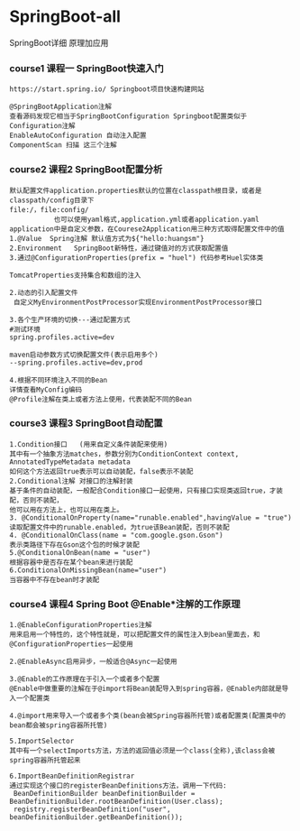 # SpringBoot-all
SpringBoot详细 原理加应用
### course1  课程一 SpringBoot快速入门
    https://start.spring.io/ Springboot项目快速构建网站
    
    @SpringBootApplication注解
    查看源码发现它相当于SpringBootConfiguration Springboot配置类似于Configuration注解
    EnableAutoConfiguration 自动注入配置
    ComponentScan 扫描 这三个注解
    
### course2 课程2  SpringBoot配置分析    
    默认配置文件application.properties默认的位置在classpath根目录，或者是classpath/config目录下
    file:/，file:config/
               也可以使用yaml格式,application.yml或者application.yaml
    application中是自定义参数，在Courese2Application用三种方式取得配置文件中的值
    1.@Value  Spring注解 默认值方式为${"hello:huangsm"}
    2.Environment   SpringBoot新特性，通过键值对的方式获取配置值      
    3.通过@ConfigurationProperties(prefix = "huel") 代码参考Huel实体类
    
    TomcatProperties支持集合和数组的注入
    
    2.动态的引入配置文件
     自定义MyEnvironmentPostProcessor实现EnvironmentPostProcessor接口
     
    3.各个生产环境的切换---通过配置方式
    #测试环境
    spring.profiles.active=dev
    
    maven启动参数方式切换配置文件(表示启用多个)
    --spring.profiles.active=dev,prod

    4.根据不同环境注入不同的Bean 
    详情查看MyConfig编码
    @Profile注解在类上或者方法上使用，代表装配不同的Bean
     
    
###  course3 课程3  SpringBoot自动配置

    1.Condition接口   (用来自定义条件装配来使用)
    其中有一个抽象方法matches，参数分别为ConditionContext context, AnnotatedTypeMetadata metadata
    如何这个方法返回true表示可以自动装配，false表示不装配
    2.Conditional注解 对接口的注解封装
    基于条件的自动装配，一般配合Condition接口一起使用，只有接口实现类返回true，才装配，否则不装配，
    他可以用在方法上，也可以用在类上。    
    3. @ConditionalOnProperty(name="runable.enabled",havingValue = "true")
    读取配置文件中的runable.enabled，为true该Bean装配，否则不装配
    4. @ConditionalOnClass(name = "com.google.gson.Gson")
    表示类路径下存在Gson这个包的时候才装配
    5.@ConditionalOnBean(name = "user")
    根据容器中是否存在某个bean来进行装配
    6.ConditionalOnMissingBean(name="user")
    当容器中不存在bean时才装配

###  course4 课程4  Spring Boot @Enable*注解的工作原理
    1.@EnableConfigurationProperties注解
    用来启用一个特性的，这个特性就是，可以把配置文件的属性注入到bean里面去，和@ConfigurationProperties一起使用
    
    2.@EnableAsync启用异步，一般适合@Async一起使用
    
    3.@Enable的工作原理在于引入一个或者多个配置
    @Enable中做重要的注解在于@import将Bean装配导入到spring容器，@Enable内部就是导入一个配置类
    
    4.@import用来导入一个或者多个类(bean会被Spring容器所托管)或者配置类(配置类中的bean都会被spring容器所托管)
    
    5.ImportSelector
    其中有一个selectImports方法，方法的返回值必须是一个class(全称),该class会被spring容器所托管起来
    
    6.ImportBeanDefinitionRegistrar
    通过实现这个接口的registerBeanDefinitions方法，调用一下代码:
     BeanDefinitionBuilder beanDefinitionBuilder = BeanDefinitionBuilder.rootBeanDefinition(User.class);
     registry.registerBeanDefinition("user", beanDefinitionBuilder.getBeanDefinition());